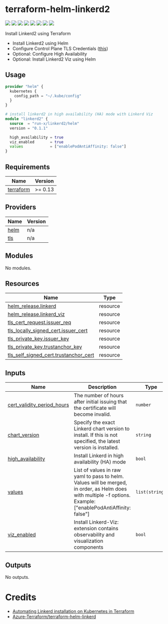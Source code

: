 # terraform-helm-linkerd2

[![](https://img.shields.io/github/license/run-x/terraform-helm-linkerd2)](https://github.com/run-x/terraform-helm-linkerd2)
![](https://img.shields.io/github/v/tag/run-x/terraform-helm-linkerd2)
![](https://img.shields.io/github/issues/run-x/terraform-helm-linkerd2)
[![](https://img.shields.io/github/languages/code-size/run-x/terraform-helm-linkerd2)](https://github.com/run-x/terraform-helm-linkerd2)
[![](https://img.shields.io/github/repo-size/run-x/terraform-helm-linkerd2)](https://github.com/run-x/terraform-helm-linkerd2)
![](https://img.shields.io/github/languages/top/run-x/terraform-helm-linkerd2?color=green&logo=terraform&logoColor=blue)
![](https://img.shields.io/github/commit-activity/m/run-x/terraform-helm-linkerd2)
![](https://img.shields.io/github/last-commit/run-x/terraform-helm-linkerd2)

Install Linkerd2 using Terraform
- Install Linkerd2 using Helm
- Configure Control Plane TLS Credentials ([this](https://linkerd.io/2.11/tasks/manually-rotating-control-plane-tls-credentials/#))
- Optional: Configure High Availability
- Optional: Install Linkerd2 Viz using Helm

## Usage

```terraform
provider "helm" {
  kubernetes {
    config_path = "~/.kube/config"
  }
}

# install linkerd2 in high availability (HA) mode with Linkerd Viz 
module "linkerd2" {
  source  = "run-x/linkerd2/helm"
  version = "0.1.1"

  high_availability = true
  viz_enabled       = true
  values            = ["enablePodAntiAffinity: false"]
}
```

<!-- BEGIN_TF_DOCS -->
## Requirements

| Name | Version |
|------|---------|
| <a name="requirement_terraform"></a> [terraform](#requirement\_terraform) | >= 0.13 |

## Providers

| Name | Version |
|------|---------|
| <a name="provider_helm"></a> [helm](#provider\_helm) | n/a |
| <a name="provider_tls"></a> [tls](#provider\_tls) | n/a |

## Modules

No modules.

## Resources

| Name | Type |
|------|------|
| [helm_release.linkerd](https://registry.terraform.io/providers/hashicorp/helm/latest/docs/resources/release) | resource |
| [helm_release.linkerd_viz](https://registry.terraform.io/providers/hashicorp/helm/latest/docs/resources/release) | resource |
| [tls_cert_request.issuer_req](https://registry.terraform.io/providers/hashicorp/tls/latest/docs/resources/cert_request) | resource |
| [tls_locally_signed_cert.issuer_cert](https://registry.terraform.io/providers/hashicorp/tls/latest/docs/resources/locally_signed_cert) | resource |
| [tls_private_key.issuer_key](https://registry.terraform.io/providers/hashicorp/tls/latest/docs/resources/private_key) | resource |
| [tls_private_key.trustanchor_key](https://registry.terraform.io/providers/hashicorp/tls/latest/docs/resources/private_key) | resource |
| [tls_self_signed_cert.trustanchor_cert](https://registry.terraform.io/providers/hashicorp/tls/latest/docs/resources/self_signed_cert) | resource |

## Inputs

| Name | Description | Type | Default | Required |
|------|-------------|------|---------|:--------:|
| <a name="input_cert_validity_period_hours"></a> [cert\_validity\_period\_hours](#input\_cert\_validity\_period\_hours) | The number of hours after initial issuing that the certificate will become invalid. | `number` | `8760` | no |
| <a name="input_chart_version"></a> [chart\_version](#input\_chart\_version) | Specify the exact Linkerd chart version to install. If this is not specified, the latest version is installed. | `string` | `null` | no |
| <a name="input_high_availability"></a> [high\_availability](#input\_high\_availability) | Install Linkerd in high availability (HA) mode | `bool` | `false` | no |
| <a name="input_values"></a> [values](#input\_values) | List of values in raw yaml to pass to helm. Values will be merged, in order, as Helm does with multiple -f options. Example: ["enablePodAntiAffinity: false"] | `list(string)` | `[]` | no |
| <a name="input_viz_enabled"></a> [viz\_enabled](#input\_viz\_enabled) | Install Linkerd-Viz: extension contains observability and visualization components | `bool` | `false` | no |

## Outputs

No outputs.
<!-- END_TF_DOCS -->

# Credits
- [Automating Linkerd installation on Kubernetes in Terraform](https://www.devopsfu.com/automating-linkerd-installation-in-terraform/)
- [Azure-Terraform/terraform-helm-linkerd](https://github.com/Azure-Terraform/terraform-helm-linkerd)

